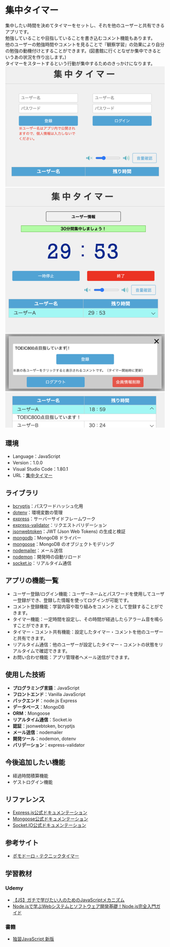 # 集中タイマー

集中したい時間を決めてタイマーをセットし、それを他のユーザーと共有できるアプリです。  
勉強していることや目指していることを書き込むコメント機能もあります。  
他のユーザーの勉強時間やコメントを見ることで『観察学習』の効果により自分の勉強の動機付けとすることができます。(図書館に行くとなぜか集中できるというあの状況を作り出します。)  
タイマーをスタートするという行動が集中するためのきっかけになります。  
![Alt text](readmeimg/readme1.png)  
![Alt text](readmeimg/readme2.png)  
![Alt text](readmeimg/readme3.png)  
![Alt text](readmeimg/readme4.png)

## 環境
- Language：JavaScript
- Version：1.0.0
- Visual Studio Code：1.80.1
- URL：[集中タイマー](https://share-timers-a181bd44c5a1.herokuapp.com/) 

## ライブラリ

- [bcryptjs](https://www.npmjs.com/package/bcryptjs)：パスワードハッシュ化用
- [dotenv](https://www.npmjs.com/package/dotenv)：環境変数の管理
- [express](https://www.npmjs.com/package/express)：サーバーサイドフレームワーク
- [express-validator](https://www.npmjs.com/package/express-validator)：リクエストバリデーション
- [jsonwebtoken](https://www.npmjs.com/package/jsonwebtoken)：JWT (Json Web Tokens) の生成と検証
- [mongodb](https://www.npmjs.com/package/mongodb)：MongoDB ドライバー
- [mongoose](https://www.npmjs.com/package/mongoose)：MongoDB のオブジェクトモデリング
- [nodemailer](https://www.npmjs.com/package/nodemailer)：メール送信
- [nodemon](https://www.npmjs.com/package/nodemon)：開発時の自動リロード
- [socket.io](https://www.npmjs.com/package/socket.io)：リアルタイム通信


## アプリの機能一覧

- ユーザー登録/ログイン機能：ユーザーネームとパスワードを使用してユーザー登録ができ、登録した情報を使ってログインが可能です。
- コメント登録機能：学習内容や取り組みをコメントとして登録することができます。
- タイマー機能：一定時間を設定し、その時間が経過したらアラーム音を鳴らすことができます。
- タイマー・コメント共有機能：設定したタイマー・コメントを他のユーザーと共有できます。
- リアルタイム通信：他のユーザーが設定したタイマー・コメントの状態をリアルタイムで確認できます。
- お問い合わせ機能：アプリ管理者へメール送信ができます。

## 使用した技術

- **プログラミング言語**：JavaScript
- **フロントエンド**：Vanilla JavaScript
- **バックエンド**：node.js Express
- **データベース**：MongoDB
- **ORM**：Mongoose
- **リアルタイム通信**：Socket.io
- **認証**：jsonwebtoken, bcryptjs
- **メール送信**：nodemailer
- **開発ツール**：nodemon, dotenv
- **バリデーション**：express-validator

## 今後追加したい機能
- 経過時間積算機能
- ゲストログイン機能

## リファレンス

- [Express.js公式ドキュメンテーション](https://expressjs.com/)
- [Mongoose公式ドキュメンテーション](https://mongoosejs.com/)
- [Socket.IO公式ドキュメンテーション](https://socket.io/)

## 参考サイト
- [ポモドーロ・テクニックタイマー](https://www.oh-benri-tools.com/tools/time/pomodoro)

## 学習教材

### Udemy
  - [【JS】ガチで学びたい人のためのJavaScriptメカニズム
  ](https://www.udemy.com/course/javascript-essence/)
  - [Node.jsで学ぶWebシステムとソフトウェア開発基礎！Node.js完全入門ガイド](https://www.udemy.com/course/nodejs-comp-guide/)
### 書籍
  - [独習JavaScript 新版](https://www.amazon.co.jp/%E7%8B%AC%E7%BF%92JavaScript-%E6%96%B0%E7%89%88-CodeMafia-%E5%A4%96%E6%9D%91-%E5%B0%86%E5%A4%A7/dp/479816027X)

<!-- プレビュー　［Shift］＋［Command］＋［V］ -->


